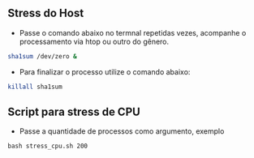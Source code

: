 ## Stress do Host

- Passe o comando abaixo no termnal repetidas vezes, acompanhe o processamento via htop ou outro do gênero.

```bash
sha1sum /dev/zero &
```
- Para finalizar o processo utilize o comando abaixo:

```bash
killall sha1sum
```

## Script para stress de CPU

- Passe a quantidade de processos como argumento, exemplo

```
bash stress_cpu.sh 200
```
